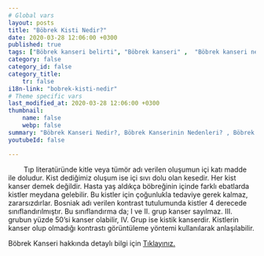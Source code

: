 ```yaml
---
# Global vars
layout: posts
title: "Böbrek Kisti Nedir?"
date: 2020-03-28 12:06:00 +0300
published: true
tags: ["Böbrek kanseri belirti", "Böbrek kanseri" ,  "Böbrek kanseri nedir", "Böbrek kanserinin nedeni", "Böbrek kanseri erken teşhis", "Böbrek kanseri tümör büyüklüğü", "Böbrek kisti nedir", "Parsiyel Nefrektomi", "Böbrek kanseri komplikasyonu", "Böbrek Kanseri Ameliyatı Sonrası" , "Böbrek Kanseri Ameliyatı yan etkileri" ,"Böbreğin görevi nedir" , "Böbrek kanseri belirti" , "Böbrek kanseri teşhis", "Böbrek Kanseri Ameliyatı", "Parsiyel Nefrektomi nedir" , "Parsiyel nefrektomi ameliyatı" ,"Böbrek kanseri açık ameliyatı" , " Böbrek kanseri kapalı ameliyatı" , "Radikal nefrektomi ameliyatı" , "Radikal nefrektomi"]
category: false
category_id: false
category_title:
    tr: false
i18n-link: "bobrek-kisti-nedir"
# Theme specific vars
last_modified_at: 2020-03-28 12:06:00 +0300
thumbnail:
    name: false
    webp: false
summary: "Böbrek Kanseri Nedir?, Böbrek Kanserinin Nedenleri? , Böbrek Kanseri Belirtileri, Böbrek Kanserinde Erken Teşhis, Böbrek Kisti Nedir?, Böbrek Kanserinde Tümör Büyüklüğü, Böbrek Kanseri Ameliyatı, Parsiyel Nefrektomi Nedir?, Parsiyel Nefrektomi Ameliyatı, Böbrek Kanseri Ameliyatı Sonrası?,  Radikal Nefrektomi Ameliyatı?"
youtubeId: false

---
```


&nbsp;&nbsp;&nbsp;&nbsp;&nbsp;&nbsp;&nbsp;&nbsp;Tıp literatüründe kitle veya tümör adı verilen oluşumun içi katı madde ile doludur. Kist dediğimiz oluşum ise içi sıvı dolu olan kesedir. Her kist kanser demek değildir. Hasta yaş aldıkça böbreğinin içinde farklı ebatlarda kistler meydana gelebilir. Bu kistler için çoğunlukla tedaviye gerek kalmaz, zararsızdırlar. Bosniak adı verilen kontrast tutulumunda kistler 4 derecede sınıflandırılmıştır. Bu sınıflandırma da; I ve II. grup kanser sayılmaz. III. grubun yüzde 50’si kanser olabilir, IV. Grup ise kistik kanserdir. Kistlerin kanser olup olmadığı kontrastı görüntüleme yöntemi kullanılarak anlaşılabilir.    

Böbrek Kanseri hakkında detaylı bilgi için [Tıklayınız.](https://www.onoluroloji.com/bobrek-kanseri)
